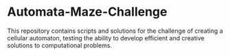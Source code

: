 # Automata-Maze-Challenge
This repository contains scripts and solutions for the challenge of creating a cellular automaton, testing the ability to develop efficient and creative solutions to computational problems.
